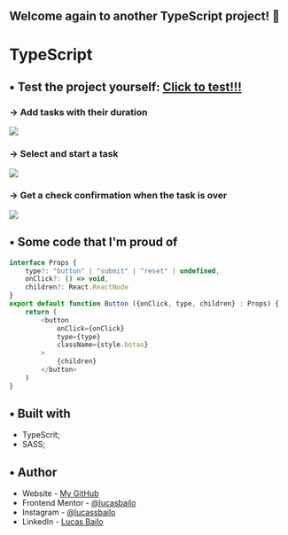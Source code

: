 ## Welcome again to another TypeScript project! 👋

# TypeScript

## • Test the project yourself: [Click to test!!!](https://type-script-studies.vercel.app/)

### → Add tasks with their duration

![](./src/assets/gifs/Gif1.gif)

### → Select and start a task

![](./src/assets/gifs/Gif2.gif)

### → Get a check confirmation when the task is over

![](./src/assets/gifs/Gif3.gif)

## • Some code that I'm proud of
```js
interface Props {
    type?: "button" | "submit" | "reset" | undefined, 
    onClick?: () => void,
    children?: React.ReactNode
}
export default function Button ({onClick, type, children} : Props) {
    return (
        <button 
            onClick={onClick} 
            type={type} 
            className={style.botao}
        >
            {children}
        </button>
    )
}
```

## • Built with

- TypeScrit;
- SASS;

## • Author

- Website - [My GitHub](https://github.com/lucasbailo)
- Frontend Mentor - [@lucasbailo](https://www.frontendmentor.io/profile/lucasbailo)
- Instagram - [@lucassbailo](https://www.instagram.com/lucassbailo/)
- LinkedIn - [Lucas Bailo](https://www.linkedin.com/in/lcsbailo)